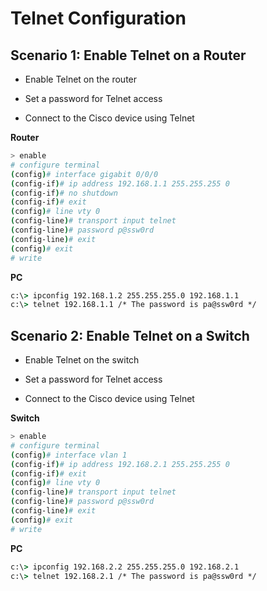 # Telnet Configuration

## Scenario 1: Enable Telnet on a Router

* Enable Telnet on the router

* Set a password for Telnet access

* Connect to the Cisco device using Telnet

**Router**

```bash
> enable
# configure terminal
(config)# interface gigabit 0/0/0
(config-if)# ip address 192.168.1.1 255.255.255 0
(config-if)# no shutdown
(config-if)# exit
(config)# line vty 0
(config-line)# transport input telnet
(config-line)# password p@ssw0rd
(config-line)# exit
(config)# exit
# write
```

**PC**

```cmd
c:\> ipconfig 192.168.1.2 255.255.255.0 192.168.1.1
c:\> telnet 192.168.1.1 /* The password is pa@ssw0rd */
```

## Scenario 2: Enable Telnet on a Switch

* Enable Telnet on the switch

* Set a password for Telnet access

* Connect to the Cisco device using Telnet

**Switch**

```bash
> enable
# configure terminal
(config)# interface vlan 1
(config-if)# ip address 192.168.2.1 255.255.255 0
(config-if)# exit
(config)# line vty 0
(config-line)# transport input telnet
(config-line)# password p@ssw0rd
(config-line)# exit
(config)# exit
# write
```

**PC**

```cmd
c:\> ipconfig 192.168.2.2 255.255.255.0 192.168.2.1
c:\> telnet 192.168.2.1 /* The password is pa@ssw0rd */
```

